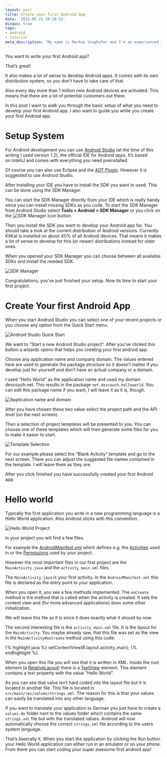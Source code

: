 ```yaml
---
layout: post
title: Create your first Android App
date: '2015-05-21 19:18:12'
disqus: true
tags:
- android
- tutorial
meta_description: "My name is Markus Vieghofer and I'm an experienced Java developer located in Austria. I write about Java, Android and other technology stuff."
---
```



You want to write your first Android app?

That’s great!

It also makes a lot of sense to develop Android apps. It comes with its own distribution system, so you don’t have to take care of that.

Also every day more than 1 million new Android devices are activated. This means that there are a lot of potential customers out there.

In this post I want to walk you through the basic setup of what you need to develop your first Android app. I also want to guide you while you create your first Android app.


# Setup System

For Android development you can use [Android Studio](http://developer.android.com/sdk/index.html) (at the time of this writing I used version 1.2), the official IDE for Android apps. It’s based on IntelliJ and comes with everything you need preinstalled.

Of course you can also use Eclipse and the [ADT Plugin](http://developer.android.com/sdk/installing/installing-adt.html). However it is suggested to use Android Studio.

After installing your IDE you have to install the SDK you want to used. This can be done using the SDK Manager.

You can start the SDK Manager directly from your IDE which is really handy since you can install missing SDKs as you code. To start the SDK Manager from Android Studio select **Tools > Android > SDK Manager** or you click on the ![SDK Manager Icon](/assets/images/android/sdk-manager-icon.png) button.

Then you install the SDK you want to develop your Android app for. You should take a look at the current distribution of Android versions. Currently KitKat is installed on about 40% of all Android devices. That means it makes a lot of sense to develop for this (or newer) distributions instead for older ones.

When you opened your SDK Manager you can choose between all available SDKs and install the needed SDK.

![SDK Manager](/assets/images/android/sdk-manager.png)

Congratulations, you’ve just finished your setup. Now its time to start your first project.


# Create Your first Android App

When you start Android Studio you can select one of your recent projects or you choose any option from the Quick Start menu.

![Android Studio Quick Start](/assets/images/android/sdk-manager-start.png)

We want to “Start a new Android Studio project”. After you’ve clicked this button a wizards opens that helps you creating your first android app.

Choose any application name and company domain. The values entered here are used to generate the package structure so it doesn’t matter if you develop just for yourself and don’t have an actual company or a domain.

I used “Hello World” as the application name and used my domain devcouch.net. This results in the package `net.devcouch.helloworld`. You can edit this package name if you want, I will leave it as it is, though.

![Application name and domain](/assets/images/android/sdk-manager-domain.png)

After you have chosen these two value select the project path and the API level (on the next screen).

Then a selection of project templates will be presented to you. You can choose one of these templates which will then generate some files for you to make it easier to start.

![Template Selection](/assets/images/android/sdk-manager-template.png)

For our example please select the “Blank Activity” template and go to the next screen. There you can adjust the suggested file names contained in the template. I will leave them as they are.

After you click finished you have successfully created your first Android app.


# Hello world

Typically the first application you write in a new programming language is a Hello World application. Also Android sticks with this convention.

![Hello World Project](/assets/images/android/project.png)

In your project you will find a few files.

For example the [AndroidMainfest.xml](http://developer.android.com/guide/topics/manifest/manifest-intro.html) which defines e.g. the [Activities](http://developer.android.com/guide/components/activities.html) used in or the [Permissions](http://developer.android.com/guide/topics/manifest/manifest-intro.html#perms) used by your project.

However the most important files in our first project are the `MainActivity.java` and the `activity_main.xml` files.

The `MainActivity.java` is your first activity. In the `AndroidManifest.xml` this file is declared as the entry point to your application.

When you open it, you see a few methods implemented. The `onCreate` method is the method that is called when the activity is created. It sets the content view and (for more advanced applications) does some other initialization.

We will leave this file as it is since it does exactly what it should by now.

The second interesting file is the `activity_main.xml` file. It is the layout for the `MainActivity`. You maybe already saw, that this file was set as the view in the `MainActivity#onCreate` method using this code:

{% highlight java %}
setContentView(R.layout.activity_main);
{% endhighlight %}

When you open this file you will see that it is written in XML. Inside the root element (a [RelativeLayout](http://developer.android.com/reference/android/widget/RelativeLayout.html)) there is a [TextView](http://developer.android.com/reference/android/widget/TextView.html) element. This element contains a text property with the value “Hello World”.

As you can see that value isn’t hard coded into the layout file but it is located in another file. This file is located in `src/main/res/values/strings.xml`. The reason for this is that your values can easily be translated into any other language.

If you want to translate your application to German you just have to create a `values-de` folder next to the values folder which contains the same `strings.xml` file but with the translated values. Android will now automatically choose the correct `strings.xml` file according to the users system language.

That’s basically it. When you start the application by clicking the Run button your Hello World application can either run in an emulator or on your phone. From there you can start coding your super awesome first android app!
